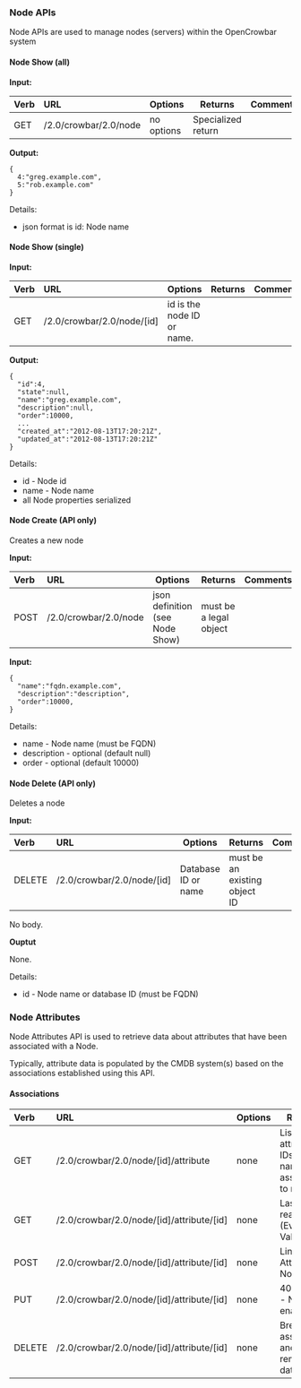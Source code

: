 ### Node APIs

Node APIs are used to manage nodes (servers) within the OpenCrowbar system

#### Node Show (all)

**Input:**



| Verb | URL | Options | Returns | Comments |
|:------|:-----------------------|--------|--------|:----------------|
| GET   |  /2.0/crowbar/2.0/node |  no options  |  Specialized return |


**Output:**

    { 
      4:"greg.example.com",
      5:"rob.example.com"
    }

Details:

* json format is id: Node name

#### Node Show (single)

**Input:**


| Verb | URL | Options | Returns | Comments |
|:------|:-----------------------|--------|--------|:----------------|
| GET   |  /2.0/crowbar/2.0/node/[id] |  id is the node ID or name.  |    |


**Output:**

    {
      "id":4,
      "state":null,
      "name":"greg.example.com",
      "description":null,
      "order":10000,
      ...
      "created_at":"2012-08-13T17:20:21Z",
      "updated_at":"2012-08-13T17:20:21Z"
    }

Details:

* id - Node id
* name - Node name
* all Node properties serialized

#### Node Create (API only)

Creates a new node

**Input:**

| Verb | URL | Options | Returns | Comments |
|:------|:-----------------------|--------|--------|:----------------|
| POST   |  /2.0/crowbar/2.0/node  |  json definition (see Node Show)  |  must be a legal object |

**Input:**

    {
      "name":"fqdn.example.com",
      "description":"description",
      "order":10000,
    }

Details:

* name - Node name (must be FQDN)
* description - optional (default null)
* order - optional (default 10000) 

#### Node Delete (API only)

Deletes a node

**Input:**

| Verb | URL | Options | Returns | Comments |
|:------|:-----------------------|--------|--------|:----------------|
| DELETE   |  /2.0/crowbar/2.0/node/[id]  |  Database ID or name  |  must be an existing object ID |

No body.

**Ouptut**

None.

Details:

* id - Node name or database ID (must be FQDN)

### Node Attributes

Node Attributes API is used to retrieve data about attributes that have been associated with a Node.

Typically, attribute data is populated by the CMDB system(s) based on the associations established using this API.

#### Associations

| Verb | URL | Options | Returns | Comments |
|:------|:-----------------------|--------|--------|:----------------|
| GET |/2.0/crowbar/2.0/node/[id]/attribute |none |List of attribute IDs and names assigned to node| |
| GET |/2.0/crowbar/2.0/node/[id]/attribute/[id] |none |Last 100 readings (Event ID + Value) | |
| POST |/2.0/crowbar/2.0/node/[id]/attribute/[id] |none |Link Attribute to Node | |
| PUT |/2.0/crowbar/2.0/node/[id]/attribute/[id] |none |405 error - Not enabled | |
| DELETE |/2.0/crowbar/2.0/node/[id]/attribute/[id] |none |Break association and remove data | |



